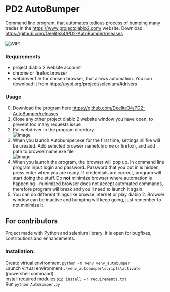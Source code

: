 # PD2 AutoBumper
 Command line program, that automates tedious process of bumping many trades in the https://www.projectdiablo2.com/ website.
 Download: https://github.com/Deelite34/PD2-AutoBumper/releases
 
 ![WIP1](https://user-images.githubusercontent.com/35972878/113863728-4bfc6a00-97aa-11eb-929e-46e3b73a4fbb.gif)


 ### Requirements
 - project diablo 2 website account
 - chrome or firefox browser  
 - webdriver file for chosen browser, that allows automation. You can download it from https://pypi.org/project/selenium/#drivers
 ### Usage
 0. Download the program here https://github.com/Deelite34/PD2-AutoBumper/releases
 1. Close any other project diablo 2 website window you have open, to prevent too many requests issue
 2. Put webdriver in the program directory.  
 ![image](https://user-images.githubusercontent.com/35972878/113875920-84567500-97b7-11eb-8902-c94521472706.png)
 4. When you launch Autobumper.exe for the first time, settings.ini file will be created. Add selected browser name(chrome or firefox), and add path to browsername.exe file  
 ![image](https://user-images.githubusercontent.com/35972878/113876099-b36ce680-97b7-11eb-9fd0-b876d96283c5.png)
 5. When you launch the program, the browser will pop up. In command line program input login and password. Password that you put in is hidden, press enter when you are ready. If credentials are  correct, program will start doing the stuff. Do **not**   minimize browser where automation is happening - minimized browser does not accept automated commands, therefore program will break and you'll need to launch it again.
 6. You can do different things like browse internet or play diablo 2. Browser window can be inactive and bumping will keep going, just remember to not minimize it.  
 

## For contributors
Project made with Python and selenium library. It is open for bugfixes, contributions and enhancements.
### Installation:
Create virtual environment `python -m venv venv_autobumper`  
Launch virtual environment `.\venv_autobumper\scripts\activate` (powershell command)  
Install required modules `pip install -r requirements.txt`  
Run `python AutoBumper.py`  
